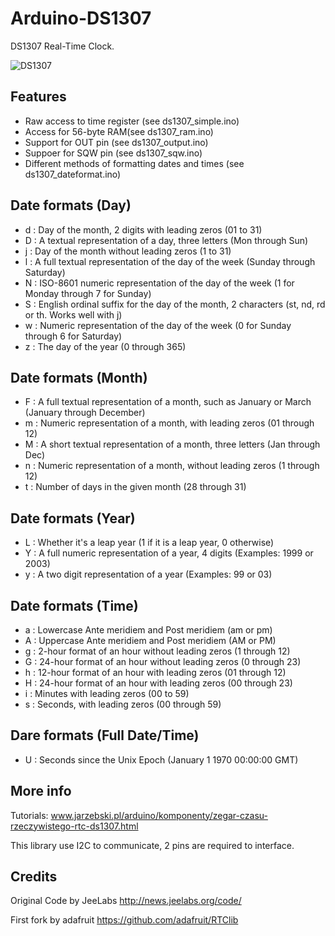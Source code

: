 Arduino-DS1307
==============

DS1307 Real-Time Clock.

![DS1307](http://www.jarzebski.pl/media/full/publish/2014/04/ds1307-df.png)

Features
--------

 * Raw access to time register (see ds1307_simple.ino)
 * Access for 56-byte RAM(see ds1307_ram.ino)
 * Support for OUT pin (see ds1307_output.ino)
 * Suppoer for SQW pin (see ds1307_sqw.ino)
 * Different methods of formatting dates and times (see ds1307_dateformat.ino)

Date formats (Day)
------------------

 * d : Day of the month, 2 digits with leading zeros (01 to 31)
 * D : A textual representation of a day, three letters (Mon through Sun)
 * j : Day of the month without leading zeros (1 to 31)
 * l : A full textual representation of the day of the week (Sunday through Saturday)
 * N : ISO-8601 numeric representation of the day of the week (1 for Monday through 7 for Sunday)
 * S : English ordinal suffix for the day of the month, 2 characters (st, nd, rd or th. Works well with j)
 * w : Numeric representation of the day of the week (0 for Sunday through 6 for Saturday)
 * z : The day of the year (0 through 365)

Date formats (Month)
--------------------

 * F : A full textual representation of a month, such as January or March (January through December)
 * m : Numeric representation of a month, with leading zeros (01 through 12)
 * M : A short textual representation of a month, three letters (Jan through Dec)
 * n : Numeric representation of a month, without leading zeros (1 through 12)
 * t : Number of days in the given month (28 through 31)

Date formats (Year)
-------------------

 * L : Whether it's a leap year (1 if it is a leap year, 0 otherwise)
 * Y : A full numeric representation of a year, 4 digits (Examples: 1999 or 2003)
 * y : A two digit representation of a year (Examples: 99 or 03)

Date formats (Time)
-------------------

 * a : Lowercase Ante meridiem and Post meridiem (am or pm)
 * A : Uppercase Ante meridiem and Post meridiem (AM or PM)
 * g : 2-hour format of an hour without leading zeros (1 through 12)
 * G : 24-hour format of an hour without leading zeros (0 through 23)
 * h : 12-hour format of an hour with leading zeros (01 through 12)
 * H : 24-hour format of an hour with leading zeros (00 through 23)
 * i : Minutes with leading zeros (00 to 59)
 * s : Seconds, with leading zeros (00 through 59)

Dare formats (Full Date/Time)
-----------------------------

 * U : Seconds since the Unix Epoch (January 1 1970 00:00:00 GMT)

More info
---------

Tutorials: www.jarzebski.pl/arduino/komponenty/zegar-czasu-rzeczywistego-rtc-ds1307.html

This library use I2C to communicate, 2 pins are required to interface.

Credits
-------

Original Code by JeeLabs http://news.jeelabs.org/code/

First fork by adafruit https://github.com/adafruit/RTClib